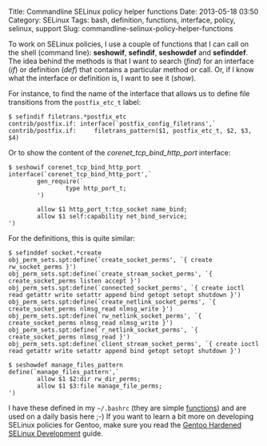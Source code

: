 Title: Commandline SELinux policy helper functions
Date: 2013-05-18 03:50
Category: SELinux
Tags: bash, definition, functions, interface, policy, selinux, support
Slug: commandline-selinux-policy-helper-functions

To work on SELinux policies, I use a couple of functions that I can call
on the shell (command line): **seshowif**, **sefindif**, **seshowdef**
and **sefinddef**. The idea behind the methods is that I want to search
(*find*) for an interface (*if*) or definition (*def*) that contains a
particular method or call. Or, if I know what the interface or
definition is, I want to see it (*show*).

For instance, to find the name of the interface that allows us to define
file transitions from the `postfix_etc_t` label:

    $ sefindif filetrans.*postfix_etc
    contrib/postfix.if: interface(`postfix_config_filetrans',`
    contrib/postfix.if:     filetrans_pattern($1, postfix_etc_t, $2, $3, $4)

Or to show the content of the *corenet\_tcp\_bind\_http\_port*
interface:

    $ seshowif corenet_tcp_bind_http_port
    interface(`corenet_tcp_bind_http_port',`
            gen_require(`
                    type http_port_t;
            ')

            allow $1 http_port_t:tcp_socket name_bind;
            allow $1 self:capability net_bind_service;
    ')

For the definitions, this is quite similar:

    $ sefinddef socket.*create
    obj_perm_sets.spt:define(`create_socket_perms', `{ create rw_socket_perms }')
    obj_perm_sets.spt:define(`create_stream_socket_perms', `{ create_socket_perms listen accept }')
    obj_perm_sets.spt:define(`connected_socket_perms', `{ create ioctl read getattr write setattr append bind getopt setopt shutdown }')
    obj_perm_sets.spt:define(`create_netlink_socket_perms', `{ create_socket_perms nlmsg_read nlmsg_write }')
    obj_perm_sets.spt:define(`rw_netlink_socket_perms', `{ create_socket_perms nlmsg_read nlmsg_write }')
    obj_perm_sets.spt:define(`r_netlink_socket_perms', `{ create_socket_perms nlmsg_read }')
    obj_perm_sets.spt:define(`client_stream_socket_perms', `{ create ioctl read getattr write setattr append bind getopt setopt shutdown }')

    $ seshowdef manage_files_pattern
    define(`manage_files_pattern',`
            allow $1 $2:dir rw_dir_perms;
            allow $1 $3:file manage_file_perms;
    ')

I have these defined in my `~/.bashrc` (they are simple
[functions](http://dev.gentoo.org/~swift/blog/01/selinux-funcs.txt)) and
are used on a daily basis here ;-) If you want to learn a bit more on
developing SELinux policies for Gentoo, make sure you read the [Gentoo
Hardened SELinux
Development](http://www.gentoo.org/proj/en/hardened/selinux-development.xml)
guide.

